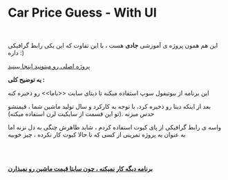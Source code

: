 <html>
	<body>
		<h1>Car Price Guess - With UI</h1>
		<br>
		<p>این هم همون پروژه ی آموزشی <b>جادی</b> هست ، با این تفاوت که این یکی رابط گرافیکی داره :)</p>
		<a href="https://github.com/erfansaberi/CarPriceGuess" title="CarPriceGuess">پروژه اصلی رو میتونید اینجا ببینید</a>
		<p><b>یه توضیح کلی :</b></p>
		<p>این برنامه از بیوتیفول سوپ استفاده میکنه تا دیتای سایت <<باما>> رو ذخیره کنه</p>
		<p>بعد از اینکه دیتا رو ذخیره کرد، با توجه به کارکرد و سال تولید ماشین شما ، قیمتشو حدس میزنه .(تو این قسمت از سایکیت لرن استفاده میکنه)</p>
		<p>واسه ی رابط گرافیکی از پای کیوت استفاده کردم ، شاید ظاهرش چنگی به دل نزنه اما به عنوان یه پروژه تمرینی از کسی که تا حالا کیوت کار نکرده ، چیز خوبیه</p>
		<br>
		<br>
		<p><u><b>برنامه دیگه کار نمیکنه ، چون سایتا قیمت ماشین رو نمیذارن</b></u></p>
	</body>
</html>

